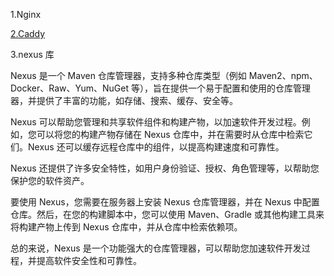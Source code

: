 1.Nginx

[2.Caddy](https://github.com/caddyserver/caddy)

3.nexus 库

Nexus 是一个 Maven 仓库管理器，支持多种仓库类型（例如 Maven2、npm、Docker、Raw、Yum、NuGet 等），旨在提供一个易于配置和使用的仓库管理器，并提供了丰富的功能，如存储、搜索、缓存、安全等。

Nexus 可以帮助您管理和共享软件组件和构建产物，以加速软件开发过程。例如，您可以将您的构建产物存储在 Nexus 仓库中，并在需要时从仓库中检索它们。Nexus 还可以缓存远程仓库中的组件，以提高构建速度和可靠性。

Nexus 还提供了许多安全特性，如用户身份验证、授权、角色管理等，以帮助您保护您的软件资产。

要使用 Nexus，您需要在服务器上安装 Nexus 仓库管理器，并在 Nexus 中配置仓库。然后，在您的构建脚本中，您可以使用 Maven、Gradle 或其他构建工具来将构建产物上传到 Nexus 仓库中，并从仓库中检索依赖项。

总的来说，Nexus 是一个功能强大的仓库管理器，可以帮助您加速软件开发过程，并提高软件安全性和可靠性。
